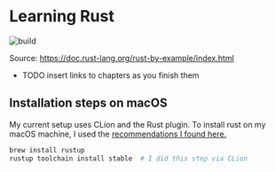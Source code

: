 # Learning Rust
![build](https://github.com/adithyabsk/rustbyexample/workflows/build/badge.svg?branch=master)

Source: https://doc.rust-lang.org/rust-by-example/index.html

* TODO insert links to chapters as you finish them

## Installation steps on macOS
My current setup uses CLion and the Rust plugin. To install rust on my macOS machine, I
used the [recommendations I found here.](https://stackoverflow.com/a/41473352/3262054)

```bash
brew install rustup
rustup toolchain install stable  # I did this step via CLion
```
